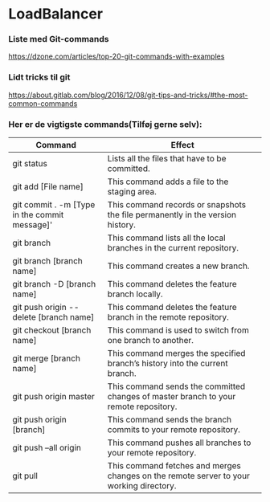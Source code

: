 # LoadBalancer
### Liste med Git-commands

https://dzone.com/articles/top-20-git-commands-with-examples

### Lidt tricks til git

https://about.gitlab.com/blog/2016/12/08/git-tips-and-tricks/#the-most-common-commands

### Her er de vigtigste commands(Tilføj gerne selv):

Command | Effect
------------ | -------------
git status | Lists all the files that have to be committed.
git add [File name] | This command adds a file to the staging area.
git commit . -m [Type in the commit message]' | This command records or snapshots the file permanently in the version history.
git branch | This command lists all the local branches in the current repository.
git branch [branch name] | This command creates a new branch.
git branch -D [branch name] | This command deletes the feature branch locally.
git push origin --delete [branch name] | This command deletes the feature branch in the remote repository.
git checkout [branch name] | This command is used to switch from one branch to another.
git merge [branch name] | This command merges the specified branch’s history into the current branch.
git push origin master | This command sends the committed changes of master branch to your remote repository.
git push origin [branch] | This command sends the branch commits to your remote repository.
git push –all origin | This command pushes all branches to your remote repository.
git pull | This command fetches and merges changes on the remote server to your working directory.
